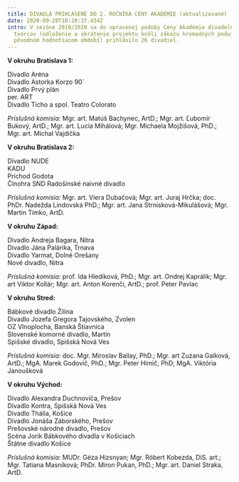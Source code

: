 ```yaml
---
title: DIVADLÁ PRIHLÁSENÉ DO 2. ROČNÍKA CENY AKADÉMIE (aktualizované)
date: 2020-09-20T16:29:37.434Z
intro: V sezóne 2019/2020 sa do upravenej podoby Ceny Akadémie divadelných
  tvorcov (odloženie a skrátenie projektu kvôli zákazu hromadných podujatí v
  pôvodnom hodnotiacom období) prihlásilo 26 divadiel.
---
```

**V okruhu Bratislava 1:**

Divadlo Aréna\
Divadlo Astorka Korzo 90´\
Divadlo Prvý plán\
per. ART\
Divadlo Ticho a spol.
Teatro Colorato

*Príslušná komisia:* Mgr. art. Matúš Bachynec, ArtD.; Mgr. art. Ľubomír Bukový, ArtD.; Mgr. art. Lucia Mihálová; Mgr. Michaela Mojžišová, PhD.; Mgr. art. Michal Vajdička

**V okruhu Bratislava 2:**

Divadlo NUDE\
KADU\
Príchod Godota\
Činohra SND
Radošinské naivné divadlo

*Príslušná komisia:* Mgr. art. Viera Dubačová; Mgr. art. Juraj Hrčka; doc. PhDr. Nadežda Lindovská PhD.; Mgr. art. Jana Strnisková-Mikulášová; Mgr. Martin Timko, ArtD.

**V okruhu Západ:**

Divadlo Andreja Bagara, Nitra\
Divadlo Jána Palárika, Trnava\
Divadlo Yarmat, Dolné Orešany\
Nové divadlo, Nitra

*Príslušná komisia:* prof. Ida Hledíková, PhD.; Mgr. art. Ondrej Kaprálik; Mgr. art Viktor Kollár; Mgr. art. Anton Korenči, ArtD.; prof. Peter Pavlac

**V okruhu Stred:**

Bábkové divadlo Žilina\
Divadlo Jozefa Gregora Tajovského, Zvolen\
OZ Vlnoplocha, Banská Štiavnica\
Slovenské komorné divadlo, Martin\
Spišské divadlo, Spišská Nová Ves

*Príslušná komisia:* doc. Mgr. Miroslav Ballay, PhD.; Mgr. art Zuzana Galková, ArtD.; MgA. Marek Godovič, PhD.; Mgr. Peter Himič, PhD; MgA. Viktória Janoušková

**V okruhu Východ:**

Divadlo Alexandra Duchnoviča, Prešov\
Divadlo Kontra, Spišská Nová Ves\
Divadlo Thália, Košice\
Divadlo Jonáša Záborského, Prešov\
Prešovské národné divadlo, Prešov\
Scéna Jorik Bábkového divadla v Košiciach\
Štátne divadlo Košice

*Príslušná komisia:* MUDr. Géza Hizsnyan; Mgr. Róbert Kobezda, DiS. art.; Mgr. Tatiana Masníková; PhDr. Miron Pukan, PhD.; Mgr. art. Daniel Straka, ArtD.